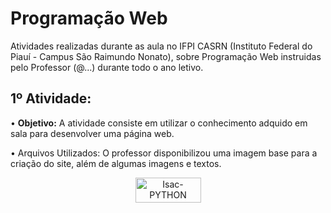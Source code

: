 # Programação Web
Atividades realizadas durante as aula no IFPI CASRN (Instituto Federal do Piauí - Campus São Raimundo Nonato), sobre Programação Web instruidas pelo Professor (@...) durante todo o ano letivo.

## 1º Atividade:
• <b>Objetivo:</b> A atividade consiste em utilizar o conhecimento adquido em sala para desenvolver uma página web.

• Arquivos Utilizados: O professor disponibilizou uma imagem base para a criação do site, além de algumas imagens e textos.
<p align="center">
 <a href="https://isacbm-atividade-pw.netlify.app/" target="_blank"><img align="center" alt="Isac-PYTHON" height="40" width="105" src="https://img.shields.io/badge/visualizar-00529F?style=for-the-badge&logo=visualizar&logoColor=#00529F" target="_blank"></a>
</p>

